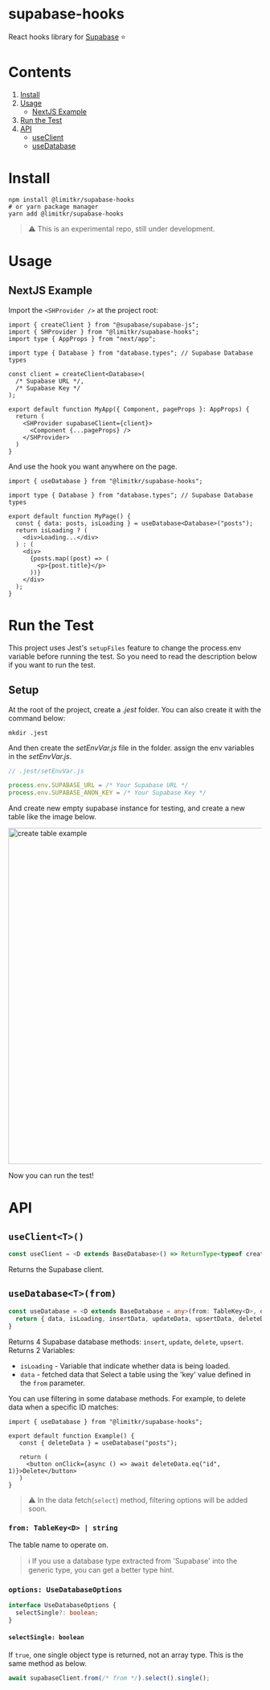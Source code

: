 # supabase-hooks

React hooks library for [Supabase](https://github.com/supabase/supabase) ⭐

# Contents
1. [Install](#install)
2. [Usage](#usage)
   - [NextJS Example](#nextjs-example)
3. [Run the Test](#run-the-test)
4. [API](#api)
    - [useClient](#useclientt)
    - [useDatabase](#usedatabasetfrom)

# Install

```shell
npm install @limitkr/supabase-hooks
# or yarn package manager
yarn add @limitkr/supabase-hooks
```

> :warning: This is an experimental repo, still under development.

# Usage

## NextJS Example

Import the `<SHProvider />` at the project root:

```tsx
import { createClient } from "@supabase/supabase-js";
import { SHProvider } from "@limitkr/supabase-hooks";
import type { AppProps } from "next/app";

import type { Database } from "database.types"; // Supabase Database types

const client = createClient<Database>(
  /* Supabase URL */,
  /* Supabase Key */
);

export default function MyApp({ Component, pageProps }: AppProps) {
  return (
    <SHProvider supabaseClient={client}>
      <Component {...pageProps} />
    </SHProvider>
  )
}
```

And use the hook you want anywhere on the page.

```tsx
import { useDatabase } from "@limitkr/supabase-hooks";

import type { Database } from "database.types"; // Supabase Database types

export default function MyPage() {
  const { data: posts, isLoading } = useDatabase<Database>("posts");
  return isLoading ? (
    <div>Loading...</div>
  ) : (
    <div>
      {posts.map((post) => (
        <p>{post.title}</p>
      ))}
    </div>
  );
}

```

# Run the Test

This project uses Jest's `setupFiles` feature to change the process.env variable before running the test. So you need to
read the description below if you want to run the test.

## Setup

At the root of the project, create a *.jest* folder. You can also create it with the command below:

```shell
mkdir .jest
```
And then create the *setEnvVar.js* file in the folder. assign the env variables in the *setEnvVar.js*.

```js
// .jest/setEnvVar.js

process.env.SUPABASE_URL = /* Your Supabase URL */
process.env.SUPABASE_ANON_KEY = /* Your Supabase Key */
```

And create new empty supabase instance for testing, and create a new table like the image below.

<img width="669" alt="create table example" src="https://user-images.githubusercontent.com/51485489/225901028-8f1b00e8-cc8d-4c16-a316-a3dfdfecd4a8.png">

Now you can run the test!

# API

## `useClient<T>()`

```ts
const useClient = <D extends BaseDatabase>() => ReturnType<typeof createClient<D>>;
```
Returns the Supabase client.

## `useDatabase<T>(from)`
```ts
const useDatabase = <D extends BaseDatabase = any>(from: TableKey<D>, options: UseDatabaseOptions) => {
  return { data, isLoading, insertData, updateData, upsertData, deleteData };
}
```
Returns 4 Supabase database methods: `insert`, `update`, `delete`, `upsert`. Returns 2 Variables: 

- `isLoading` - Variable that indicate whether data is being loaded.
- `data` - fetched data that Select a table using the 'key' value defined in the `from` parameter.

You can use filtering in some database methods. For example, to delete data when a specific ID matches:
```tsx
import { useDatabase } from "@limitkr/supabase-hooks";

export default function Example() {
   const { deleteData } = useDatabase("posts");
   
   return (
     <button onClick={async () => await deleteData.eq("id", 1)}>Delete</button>
   )
}
```

> :warning: In the data fetch(`select`) method, filtering options will be added soon.

### `from: TableKey<D> | string`
The table name to operate on.
> :information_source: If you use a database type extracted from 'Supabase' into the generic type, you can get a better type hint.

### `options: UseDatabaseOptions`
```ts
interface UseDatabaseOptions {
  selectSingle?: boolean;
}
```
#### `selectSingle: boolean`
If `true`, one single object type is returned, not an array type. This is the same method as below.
```ts
await supabaseClient.from(/* from */).select().single();
```
